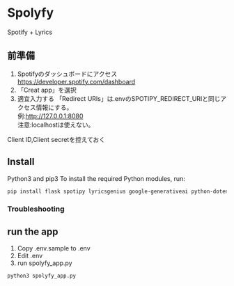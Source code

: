 # Spolyfy
Spotify + Lyrics

## 前準備
1. Spotifyのダッシュボードにアクセス
https://developer.spotify.com/dashboard
2. 「Creat app」を選択
3. 適宜入力する
「Redirect URIs」は.envのSPOTIPY_REDIRECT_URIと同じアクセス情報にする。  
例:http://127.0.0.1:8080  
注意:localhostは使えない。  

Client ID,Client secretを控えておく


## Install
Python3 and pip3
To install the required Python modules, run:
```bash
pip install flask spotipy lyricsgenius google-generativeai python-dotenv
```

### Troubleshooting


## run the app
1. Copy .env.sample to .env
2. Edit .env
3. run spolyfy_app.py
```bash
python3 spolyfy_app.py
```
